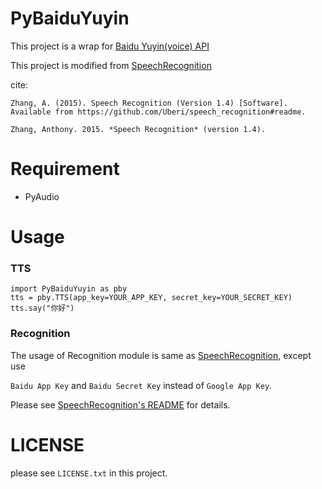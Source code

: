 PyBaiduYuyin
============

This project is a wrap for [Baidu Yuyin(voice) API](http://yuyin.baidu.com/)

This project is modified from [SpeechRecognition](https://github.com/Uberi/speech_recognition)

cite:

    Zhang, A. (2015). Speech Recognition (Version 1.4) [Software]. Available from https://github.com/Uberi/speech_recognition#readme.
    
    Zhang, Anthony. 2015. *Speech Recognition* (version 1.4).
    
Requirement
===========

+ PyAudio

Usage
=====

### TTS

~~~{python}
import PyBaiduYuyin as pby
tts = pby.TTS(app_key=YOUR_APP_KEY, secret_key=YOUR_SECRET_KEY)
tts.say("你好")
~~~

### Recognition

The usage of Recognition module is same as [SpeechRecognition](https://github.com/Uberi/speech_recognition), except use

`Baidu App Key` and `Baidu Secret Key` instead of `Google App Key`.

Please see [SpeechRecognition's README](https://github.com/Uberi/speech_recognition/blob/master/README.rst) for details.

LICENSE
=======

please see `LICENSE.txt` in this project.